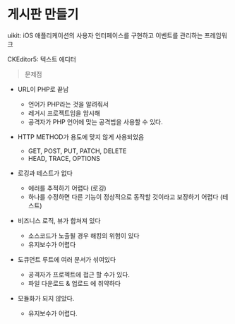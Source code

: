 # 게시판 만들기

uikit: iOS 애플리케이션의 사용자 인터페이스를 구현하고 이벤트를 관리하는 프레임워크

CKEditor5: 텍스트 에디터

> 문제점
* URL이 PHP로 끝남
    * 언어가 PHP라는 것을 알려줘서
    * 레거시 프로젝트임을 암시해
    * 공격자가 PHP 언어에 맞는 공격법을 사용할 수 있다.
* HTTP METHOD가 용도에 맞지 않게 사용되었음
    * GET, POST, PUT, PATCH, DELETE
    * HEAD, TRACE, OPTIONS
* 로깅과 테스트가 없다
    * 에러를 추적하기 어렵다 (로깅)
    * 하나를 수정하면 다른 기능이 정상적으로 동작할 것이라고 보장하기 어렵다 (테스트)

* 비즈니스 로직, 뷰가 합쳐져 있다
    * 소스코드가 노출될 경우 해킹의 위험이 있다
    * 유지보수가 어렵다
* 도큐먼트 루트에 여러 문서가 섞여있다
    * 공격자가 프로젝트에 접근 할 수가 있다.
    * 파일 다운로드 & 업로드 에 취약하다
* 모듈화가 되지 않았다.
    * 유지보수가 어렵다.
